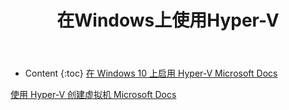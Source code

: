 ﻿---
layout:		post
category:	"program"
title:		"在Windows上使用Hyper-V"
tags:		[]
---
- Content
{:toc}
[在 Windows 10 上启用 Hyper-V Microsoft Docs](https://docs.microsoft.com/zh-cn/virtualization/hyper-v-on-windows/quick-start/enable-hyper-v)

[使用 Hyper-V 创建虚拟机 Microsoft Docs](https://docs.microsoft.com/zh-cn/virtualization/hyper-v-on-windows/quick-start/quick-create-virtual-machine)